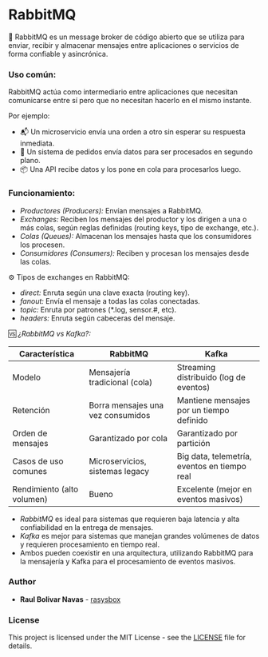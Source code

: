 # RabbitMQ

🐰 RabbitMQ es un message broker de código abierto que se utiliza para enviar, recibir y almacenar mensajes entre aplicaciones o servicios de forma confiable y asincrónica.

### Uso común:

RabbitMQ actúa como intermediario entre aplicaciones que necesitan comunicarse entre sí pero que no necesitan hacerlo en el mismo instante.

Por ejemplo:
- 📬 Un microservicio envía una orden a otro sin esperar su respuesta inmediata.
- 🚚 Un sistema de pedidos envía datos para ser procesados en segundo plano.
- 📦 Una API recibe datos y los pone en cola para procesarlos luego.


### Funcionamiento:

- *Productores (Producers):* Envían mensajes a RabbitMQ.
- *Exchanges:* Reciben los mensajes del productor y los dirigen a una o más colas, según reglas definidas (routing keys, tipo de exchange, etc.).
- *Colas (Queues):* Almacenan los mensajes hasta que los consumidores los procesen.
- *Consumidores (Consumers):* Reciben y procesan los mensajes desde las colas.

⚙️ Tipos de exchanges en RabbitMQ:
- *direct:* Enruta según una clave exacta (routing key).
- *fanout:* Envía el mensaje a todas las colas conectadas.
- *topic:* Enruta por patrones (*.log, sensor.#, etc).
- *headers:* Enruta según cabeceras del mensaje.

🆚 *¿RabbitMQ vs Kafka?:*

| Característica             | RabbitMQ                          | Kafka                                        |
|----------------------------|-----------------------------------|----------------------------------------------|
| Modelo                     | Mensajería tradicional (cola)     | Streaming distribuido (log de eventos)       |
| Retención                  | Borra mensajes una vez consumidos | Mantiene mensajes por un tiempo definido     |
| Orden de mensajes          | Garantizado por cola              | Garantizado por partición                    |
| Casos de uso comunes       | Microservicios, sistemas legacy   | Big data, telemetría, eventos en tiempo real |
| Rendimiento (alto volumen) | Bueno                             | Excelente (mejor en eventos masivos)         |

- *RabbitMQ* es ideal para sistemas que requieren baja latencia y alta confiabilidad en la entrega de mensajes.
- *Kafka* es mejor para sistemas que manejan grandes volúmenes de datos y requieren procesamiento en tiempo real.
- Ambos pueden coexistir en una arquitectura, utilizando RabbitMQ para la mensajería y Kafka para el procesamiento de eventos masivos.

### Author

- **Raul Bolivar Navas** - [rasysbox](https://github.com/raulrobinson/cqrs-clean-architecture-mapstruct-jpa)

### License

This project is licensed under the MIT License - see the [LICENSE](https://www.apache.org/licenses/LICENSE-2.0) file for details.



